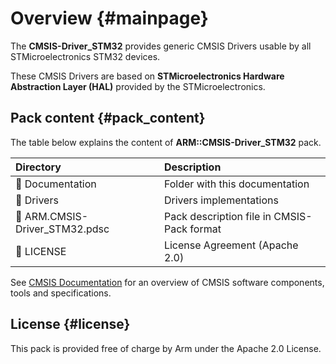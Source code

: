 # Overview {#mainpage}

The **CMSIS-Driver_STM32** provides generic CMSIS Drivers usable by all STMicroelectronics STM32 devices.

These CMSIS Drivers are based on **STMicroelectronics Hardware Abstraction Layer (HAL)** provided by the STMicroelectronics.

## Pack content {#pack_content}

The table below explains the content of **ARM::CMSIS-Driver_STM32** pack.

Directory                             | Description
:-------------------------------------|:------------------------------------------------------
📂 Documentation                      | Folder with this documentation
📂 Drivers                            | Drivers implementations
📄 ARM.CMSIS-Driver_STM32.pdsc        | Pack description file in CMSIS-Pack format
📄 LICENSE                            | License Agreement (Apache 2.0)

See [CMSIS Documentation](https://arm-software.github.io/CMSIS_6/) for an overview of CMSIS software components, tools and specifications.

## License {#license}

This pack is provided free of charge by Arm under the Apache 2.0 License.
